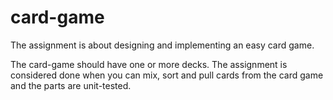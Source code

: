 # card-game
The assignment is about designing and implementing an easy card game.

The card-game should have one or more decks. 
The assignment is considered done when you can mix, sort and pull cards from the card game and the parts are unit-tested.
